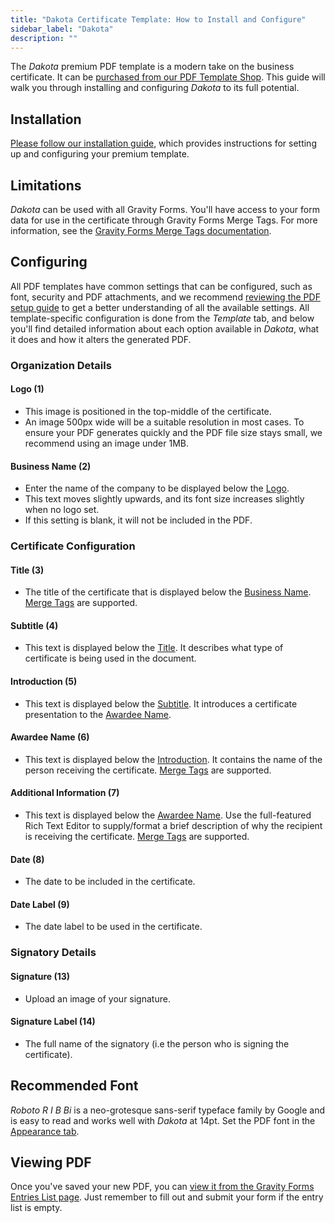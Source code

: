 ```yaml
---
title: "Dakota Certificate Template: How to Install and Configure"
sidebar_label: "Dakota"
description: ""
---
```


The *Dakota* premium PDF template is a modern take on the business certificate. It can be [purchased from our PDF Template Shop](https://gravitypdf.com/shop/). This guide will walk you through installing and configuring *Dakota* to its full potential.

## Installation 

[Please follow our installation guide](shop-installing-upgrading-premium-templates.md), which provides instructions for setting up and configuring your premium template.

## Limitations 

*Dakota* can be used with all Gravity Forms. You'll have access to your form data for use in the certificate through Gravity Forms Merge Tags. For more information, see the [Gravity Forms Merge Tags documentation](https://docs.gravityforms.com/category/user-guides/merge-tags-getting-started/).

## Configuring 

All PDF templates have common settings that can be configured, such as font, security and PDF attachments, and we recommend [reviewing the PDF setup guide](user-setup-pdf.md) to get a better understanding of all the available settings. All template-specific configuration is done from the *Template* tab, and below you'll find detailed information about each option available in *Dakota*, what it does and how it alters the generated PDF.

### Organization Details

#### Logo (1) 
* This image is positioned in the top-middle of the certificate.
* An image 500px wide will be a suitable resolution in most cases. To ensure your PDF generates quickly and the PDF file size stays small, we recommend using an image under 1MB.

#### Business Name (2) 
* Enter the name of the company to be displayed below the [Logo](#logo-1).
* This text moves slightly upwards, and its font size increases slightly when no logo set.
* If this setting is blank, it will not be included in the PDF.

### Certificate Configuration

#### Title (3) 
*  The title of the certificate that is displayed below the [Business Name](#business-name-2). [Merge Tags](https://docs.gravityforms.com/category/user-guides/merge-tags-getting-started/) are supported.

#### Subtitle (4) 
* This text is displayed below the [Title](#title-3). It describes what type of certificate is being used in the document.

#### Introduction (5) 
* This text is displayed below the [Subtitle](#subtitle-5). It introduces a certificate presentation to the [Awardee Name](#awardee-name-6).

#### Awardee Name (6) 
* This text is displayed below the [Introduction](#introduction-5). It contains the name of the person receiving the certificate. [Merge Tags](https://docs.gravityforms.com/category/user-guides/merge-tags-getting-started/) are supported.

#### Additional Information (7) 
* This text is displayed below the [Awardee Name](#awardee-name-6). Use the full-featured Rich Text Editor to supply/format a brief description of why the recipient is receiving the certificate. [Merge Tags](https://docs.gravityforms.com/category/user-guides/merge-tags-getting-started/) are supported.

#### Date (8) 
* The date to be included in the certificate.

#### Date Label (9) 
* The date label to be used in the certificate. 

### Signatory Details 

#### Signature (13) 
* Upload an image of your signature.

#### Signature Label (14) 
* The full name of the signatory (i.e the person who is signing the certificate).

## Recommended Font 

*Roboto R I B Bi* is a neo-grotesque sans-serif typeface family by Google and is easy to read and works well with *Dakota* at 14pt. Set the PDF font in the [Appearance tab](user-setup-pdf.md#appearance-tab).

## Viewing PDF 

Once you've saved your new PDF, you can [view it from the Gravity Forms Entries List page](user-viewing-pdfs.md). Just remember to fill out and submit your form if the entry list is empty.